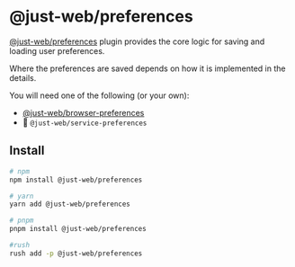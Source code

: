 # @just-web/preferences

[@just-web/preferences] plugin provides the core logic for saving and loading user preferences.

Where the preferences are saved depends on how it is implemented in the details.

You will need one of the following (or your own):

- [@just-web/browser-preferences]
- 🚧 `@just-web/service-preferences`

## Install

```sh
# npm
npm install @just-web/preferences

# yarn
yarn add @just-web/preferences

# pnpm
pnpm install @just-web/preferences

#rush
rush add -p @just-web/preferences
```

[@just-web/preferences]: https://github.com/justland/just-web/tree/main/plugins/preferences
[@just-web/browser-preferences]: https://github.com/justland/just-web/tree/main/plugins/browser-preferences
